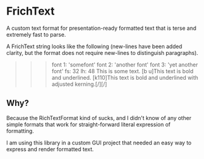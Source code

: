# FrichText
A custom text format for presentation-ready formatted text that is terse and extremely fast to parse.

A FrichText string looks like the following (new-lines have been added clarity, but the format does not require new-lines to distinguish paragraphs).

>>>font 1: 'somefont'
>>>font 2: 'another font'
>>>font 3: 'yet another font'
>>>fs: 32
>>>lh: 48
This is some text. [b u]This text is bold and underlined. [k110]This text is bold and underlined with adjusted kerning.[/][/]

## Why?

Because the RichTextFormat kind of sucks, and I didn't know of any other simple formats that work for straight-forward literal expression of formatting.

I am using this library in a custom GUI project that needed an easy way to express and render formatted text.
